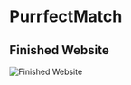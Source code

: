 # PurrfectMatch

## Finished Website
![Finished Website](https://github.com/GralakGroup/Images/blob/master/PurrfectMatch.png)
